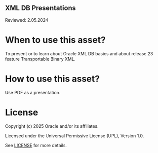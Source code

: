 ## XML DB Presentations

Reviewed: 2.05.2024

# When to use this asset?

To present or to learn about Oracle XML DB basics and about release 23 feature Transportable Binary XML.

# How to use this asset?

Use PDF as a presentation.

# License

Copyright (c) 2025 Oracle and/or its affiliates.

Licensed under the Universal Permissive License (UPL), Version 1.0.

See [LICENSE](https://github.com/oracle-devrel/technology-engineering/blob/main/LICENSE) for more details.
